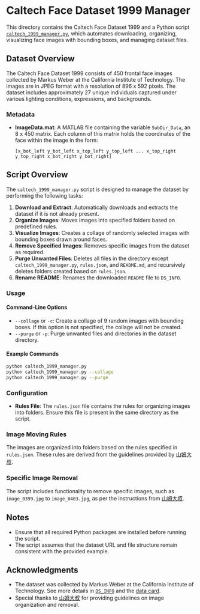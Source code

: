 # Caltech Face Dataset 1999 Manager

This directory contains the Caltech Face Dataset 1999 and a Python script [`caltech_1999_manager.py`](./caltech_1999_manager.py), which automates downloading, organizing, visualizing face images with bounding boxes, and managing dataset files.

## Dataset Overview

The Caltech Face Dataset 1999 consists of 450 frontal face images collected by Markus Weber at the California Institute of Technology. The images are in JPEG format with a resolution of 896 x 592 pixels. The dataset includes approximately 27 unique individuals captured under various lighting conditions, expressions, and backgrounds.

### Metadata

- **ImageData.mat**: A MATLAB file containing the variable `SubDir_Data`, an 8 x 450 matrix. Each column of this matrix holds the coordinates of the face within the image in the form:
  ```
  [x_bot_left y_bot_left x_top_left y_top_left ... x_top_right y_top_right x_bot_right y_bot_right]
  ```

## Script Overview

The `caltech_1999_manager.py` script is designed to manage the dataset by performing the following tasks:

1. **Download and Extract**: Automatically downloads and extracts the dataset if it is not already present.
2. **Organize Images**: Moves images into specified folders based on predefined rules.
3. **Visualize Images**: Creates a collage of randomly selected images with bounding boxes drawn around faces.
4. **Remove Specified Images**: Removes specific images from the dataset as required.
5. **Purge Unwanted Files**: Deletes all files in the directory except `caltech_1999_manager.py`, `rules.json`, and `README.md`, and recursively deletes folders created based on `rules.json`.
6. **Rename README**: Renames the downloaded `README` file to `DS_INFO`.

### Usage

#### Command-Line Options

- `--collage` or `-c`: Create a collage of 9 random images with bounding boxes. If this option is not specified, the collage will not be created.
- `--purge` or `-p`: Purge unwanted files and directories in the dataset directory.

#### Example Commands

```bash
python caltech_1999_manager.py
python caltech_1999_manager.py --collage
python caltech_1999_manager.py --purge
```

### Configuration

- **Rules File**: The `rules.json` file contains the rules for organizing images into folders. Ensure this file is present in the same directory as the script.

### Image Moving Rules

The images are organized into folders based on the rules specified in `rules.json`. These rules are derived from the guidelines provided by [山姆大叔](https://ithelp.ithome.com.tw/articles/10263219).

### Specific Image Removal

The script includes functionality to remove specific images, such as `image_0399.jpg` to `image_0403.jpg`, as per the instructions from [山姆大叔](https://ithelp.ithome.com.tw/articles/10263219).

## Notes

- Ensure that all required Python packages are installed before running the script.
- The script assumes that the dataset URL and file structure remain consistent with the provided example.

## Acknowledgments

- The dataset was collected by Markus Weber at the California Institute of Technology. See more details in [`DS_INFO`](./DS_INFO) and the [data card](https://data.caltech.edu/records/6rjah-hdv18).
- Special thanks to [山姆大叔](https://ithelp.ithome.com.tw/articles/10263219) for providing guidelines on image organization and removal.